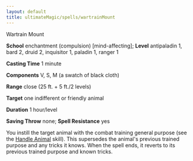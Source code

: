 ```yaml
---
layout: default
title: ultimateMagic/spells/wartrainMount
---
```

Wartrain Mount

**School** enchantment (compulsion) [mind-affecting]; **Level** antipaladin 1, bard 2, druid 2, inquisitor 1, paladin 1, ranger 1

**Casting Time** 1 minute

**Components** V, S, M (a swatch of black cloth)

**Range** close (25 ft. + 5 ft./2 levels)

**Target** one indifferent or friendly animal

**Duration** 1 hour/level

**Saving Throw** none; **Spell Resistance** yes

You instill the target animal with the combat training general purpose (see the [Handle Animal](skills/handleAnimal#_handle-animal) skill). This supersedes the animal's previous trained purpose and any tricks it knows. When the spell ends, it reverts to its previous trained purpose and known tricks.

